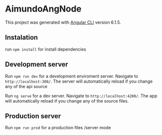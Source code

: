 # AimundoAngNode

This project was generated with [Angular CLI](https://github.com/angular/angular-cli) version 6.1.5.


## Instalation

run `npm install` for install dependencies

## Development server

Run `npm run dev` for a development enviroment server. Navigate to `http://localhost:300/`. The server will automatically reload if you change any of the api source 

Run `ng serve` for a dev server. Navigate to `http://localhost:4200/`. The app will automatically reload if you change any of the source files.

## Production server

Run `npm run prod` for a production files /server  mode
